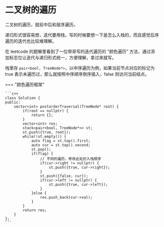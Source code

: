 # 二叉树的遍历

二叉树的遍历，就前中后和层序遍历。

递归形式很容易想，迭代要用栈，写的时候要想一下是怎么入栈的，而且感觉后序遍历的迭代也比较难理解。

在 leetcode 的题解里看到了一位带哥写的迭代遍历的 “颜色遍历” 方法，通过添加标志位让迭代与递归形式统一，方便理解，拿过来就写。

栈里存 `pair<bool, TreeNode*>`，以中序遍历为例，如果当前节点对应的标记为 true 表示未遍历过，那么就按照中序顺序倒序插入，false 则访问当前结点。

=== "颜色遍历框架"

    ```c++
    class Solution {
    public:
        vector<int> postorderTraversal(TreeNode* root) {
            if(root == nullptr) {
                return {};
            }
            vector<int> res;
            stack<pair<bool, TreeNode*>> st;
            st.push({true, root});
            while(!st.empty()) {
                auto flag = st.top().first;
                auto cur = st.top().second;
                st.pop();
                if(flag) {
                    // 不同的遍历，修改此处的入栈顺序
                    if(cur->right != nullptr) {
                        st.push({true, cur->right});
                    }
                    st.push({false, cur});
                    if(cur->left != nullptr) {
                        st.push({true, cur->left});
                    }
                }else {
                    res.push_back(cur->val);
                }
            }
            return res;
        }
    };
    ```